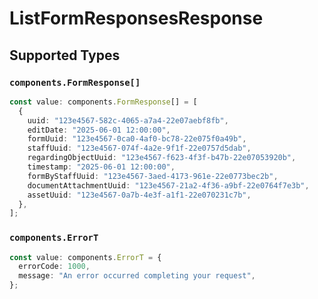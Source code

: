 # ListFormResponsesResponse


## Supported Types

### `components.FormResponse[]`

```typescript
const value: components.FormResponse[] = [
  {
    uuid: "123e4567-582c-4065-a7a4-22e07aebf8fb",
    editDate: "2025-06-01 12:00:00",
    formUuid: "123e4567-0ca0-4af0-bc78-22e075f0a49b",
    staffUuid: "123e4567-074f-4a2e-9f1f-22e0757d5dab",
    regardingObjectUuid: "123e4567-f623-4f3f-b47b-22e07053920b",
    timestamp: "2025-06-01 12:00:00",
    formByStaffUuid: "123e4567-3aed-4173-961e-22e0773bec2b",
    documentAttachmentUuid: "123e4567-21a2-4f36-a9bf-22e0764f7e3b",
    assetUuid: "123e4567-0a7b-4e3f-a1f1-22e070231c7b",
  },
];
```

### `components.ErrorT`

```typescript
const value: components.ErrorT = {
  errorCode: 1000,
  message: "An error occurred completing your request",
};
```

